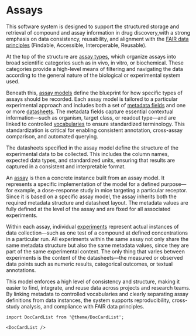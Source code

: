# Assays

This software system is designed to support the structured storage and retrieval of compound and assay information in drug discovery,with a strong emphasis on data consistency, reusability, and alignment with the [FAIR data principles](https://www.go-fair.org/fair-principles/) (Findable, Accessible, Interoperable, Reusable).

At the top of the structure are [assay types](./setting-up/assay_types.md), which organize assays into broad scientific categories such as in vivo, in vitro, or biochemical. These categories provide a high-level means of filtering and navigating the data according to the general nature of the biological or experimental system used.

Beneath this, [assay models](./setting-up/assay_models.md) define the blueprint for how specific types of assays should be recorded. Each assay model is tailored to a particular experimental approach and includes both a set of [metadata fields](./setting-up/assay_metadata.md) and one or more [datasheets](./setting-up/assay_models.md#data-sheets). The metadata fields capture essential contextual information—such as organism, target class, or readout type—and are linked to controlled [vocabularies](../general/vocabularies) to ensure standardized terminology. This standardization is critical for enabling consistent annotation, cross-assay comparison, and automated querying.

The datasheets specified in the assay model define the structure of the experimental data to be collected. This includes the column names, expected data types, and standardized units, ensuring that results are captured in a consistent and interpretable format.

An [assay](./setting-up/assays.md) is then a concrete instance built from an assay model. It represents a specific implementation of the model for a defined purpose—for example, a dose-response study in mice targeting a particular receptor. Since it is based on a specific assay model, the assay inherits both the required metadata structure and datasheet layout. The metadata values are fully defined at the level of the assay and are fixed for all associated experiments.

Within each assay, individual [experiments](./running/experiments.md) represent actual instances of data collection—such as one test of a compound at defined concentrations in a particular run. All experiments within the same assay not only share the same metadata structure but also the same metadata values, since they are part of the same experimental context. The only thing that varies between experiments is the content of the datasheets—the measured or observed data points such as numeric results, categorical outcomes, or textual annotations.

This model enforces a high level of consistency and structure, making it easier to find, integrate, and reuse data across projects and research teams. By linking metadata to controlled vocabularies and clearly separating assay definitions from data instances, the system supports reproducibility, cross-study analysis, and compliance with FAIR data principles.

```mdx-code-block
import DocCardList from '@theme/DocCardList';

<DocCardList />
```
